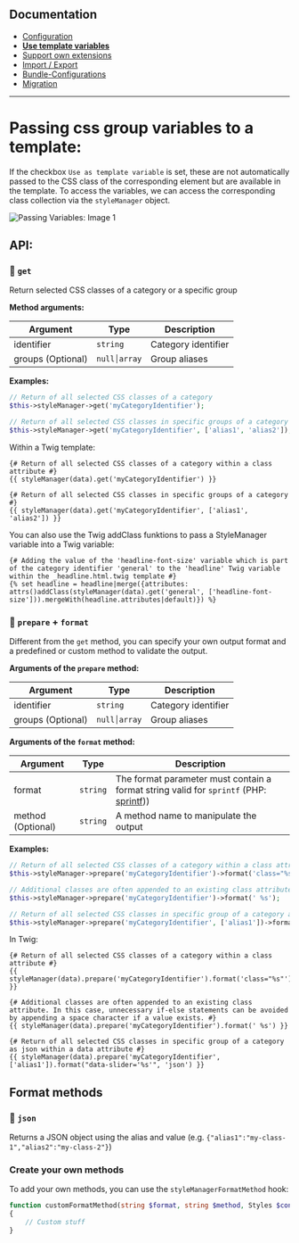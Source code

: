 ## Documentation
- [Configuration](CONFIGURATION.md)
- __[Use template variables](TEMPLATE_VARIABLES.md)__
- [Support own extensions](SUPPORT.md)
- [Import / Export](IMPORT_EXPORT.md)
- [Bundle-Configurations](BUNDLE_CONFIG.md)
- [Migration](docs/MIGRATE.md)

---

# Passing css group variables to a template:
If the checkbox `Use as template variable` is set, these are not automatically passed to the CSS class of the corresponding element but are available in the template.
To access the variables, we can access the corresponding class collection via the `styleManager` object.

![Passing Variables: Image 1](https://www.oveleon.de/share/github-assets/contao-component-style-manager/2.0/template-vars-list.png)

## API:
### 🔹 `get`
Return selected CSS classes of a category or a specific group

__Method arguments:__

| Argument          | Type           | Description         |
|-------------------|----------------|---------------------|
| identifier        | `string`       | Category identifier |
| groups (Optional) | `null׀array`   | Group aliases       |

__Examples:__
```php
// Return of all selected CSS classes of a category
$this->styleManager->get('myCategoryIdentifier');

// Return of all selected CSS classes in specific groups of a category
$this->styleManager->get('myCategoryIdentifier', ['alias1', 'alias2']);
```
Within a Twig template:
```twig
{# Return of all selected CSS classes of a category within a class attribute #}
{{ styleManager(data).get('myCategoryIdentifier') }}

{# Return of all selected CSS classes in specific groups of a category #}
{{ styleManager(data).get('myCategoryIdentifier', ['alias1', 'alias2']) }}
```
You can also use the Twig addClass funktions to pass a StyleManager variable into a Twig variable:
```twig
{# Adding the value of the 'headline-font-size' variable which is part of the category identifier 'general' to the 'headline' Twig variable within the _headline.html.twig template #}
{% set headline = headline|merge({attributes: attrs()addClass(styleManager(data).get('general', ['headline-font-size'])).mergeWith(headline.attributes|default)}) %}
```

### 🔹 `prepare` + `format`
Different from the `get` method, you can specify your own output format and a predefined or custom method to validate the output.

__Arguments of the `prepare` method:__

| Argument          | Type           | Description         |
|-------------------|----------------|---------------------|
| identifier        | `string`       | Category identifier |
| groups (Optional) | `null׀array`   | Group aliases       |

__Arguments of the `format` method:__

| Argument          | Type     | Description                                                                                                                                 |
|-------------------|----------|---------------------------------------------------------------------------------------------------------------------------------------------|
| format            | `string` | The format parameter must contain a format string valid for `sprintf` (PHP: [sprintf](https://www.php.net/manual/de/function.sprintf.php))) |
| method (Optional) | `string` | A method name to manipulate the output                                                                                                      |

__Examples:__
```php
// Return of all selected CSS classes of a category within a class attribute
$this->styleManager->prepare('myCategoryIdentifier')->format('class="%s"');

// Additional classes are often appended to an existing class attribute. In this case, unnecessary if-else statements can be avoided by appending a space character if a value exists.
$this->styleManager->prepare('myCategoryIdentifier')->format(' %s');

// Return of all selected CSS classes in specific group of a category as json within a data attribute
$this->styleManager->prepare('myCategoryIdentifier', ['alias1'])->format("data-slider='%s'", 'json');
```
In Twig:
```twig
{# Return of all selected CSS classes of a category within a class attribute #}
{{ styleManager(data).prepare('myCategoryIdentifier').format('class="%s"') }}

{# Additional classes are often appended to an existing class attribute. In this case, unnecessary if-else statements can be avoided by appending a space character if a value exists. #}
{{ styleManager(data).prepare('myCategoryIdentifier').format(' %s') }}

{# Return of all selected CSS classes in specific group of a category as json within a data attribute #}
{{ styleManager(data).prepare('myCategoryIdentifier', ['alias1']).format("data-slider='%s'", 'json') }}
```



## Format methods
### 🔸 `json`
Returns a JSON object using the alias and value (e.g. `{"alias1":"my-class-1","alias2":"my-class-2"}`)

### Create your own methods
To add your own methods, you can use the `styleManagerFormatMethod` hook:

```php
function customFormatMethod(string $format, string $method, Styles $context): string
{
    // Custom stuff
}
```
